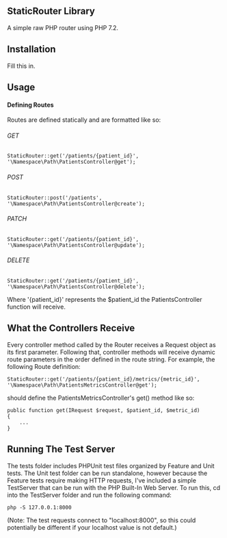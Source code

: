 ## StaticRouter Library

A simple raw PHP router using PHP 7.2.

## Installation

Fill this in.

## Usage

#### Defining Routes
Routes are defined statically and are formatted like so:

###### GET
```
StaticRouter::get('/patients/{patient_id}', '\Namespace\Path\PatientsController@get');
```

###### POST
```
StaticRouter::post('/patients', '\Namespace\Path\PatientsController@create');
```

###### PATCH
```
StaticRouter::get('/patients/{patient_id}', '\Namespace\Path\PatientsController@update');
```

###### DELETE
```
StaticRouter::get('/patients/{patient_id}', '\Namespace\Path\PatientsController@delete');
```
Where '{patient_id}' represents the $patient_id the PatientsController function will receive.

## What the Controllers Receive
Every controller method called by the Router receives a Request object as its first parameter. Following that,
controller methods will receive dynamic route parameters in the order defined in the route string. For example,
the following Route definition:
```
StaticRouter::get('/patients/{patient_id}/metrics/{metric_id}', '\Namespace\Path\PatientsMetricsController@get');
```

should define the PatientsMetricsController's get() method like so:
```
public function get(IRequest $request, $patient_id, $metric_id)
{
    ...
}
```

## Running The Test Server
The tests folder includes PHPUnit test files organized by Feature and Unit tests.
The Unit test folder can be run standalone, however because the Feature tests require making HTTP requests,
I've included a simple TestServer that can be run with the PHP Built-In Web Server. To run this, cd into the 
TestServer folder and run the following command:
```
php -S 127.0.0.1:8000
```
(Note: The test requests connect to "localhost:8000", so this could potentially be different if your localhost value is not default.)
